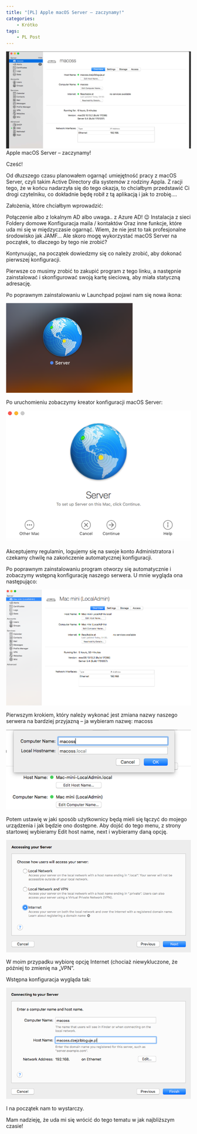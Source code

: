 ```yaml
---
title: "[PL] Apple macOS Server – zaczynamy!"
categories:
    - Krótko
tags:
    - PL Post
---
```

![[PL] Apple macOS Server – zaczynamy!](/assets/images/posts/apple-macos-server-zaczynamy/top.jpg)Apple macOS Server – zaczynamy!

Cześć!

Od dłuzszego czasu planowałem ogarnąć umiejętność pracy z macOS Server, czyli takim Active Directory dla systemów z rodziny Appla. Z racji tego, że w końcu nadarzyła się do tego okazja, to chciałbym przedstawić Ci drogi czytelniku, co dokładnie będę robił z tą aplikacją i jak to zrobię….

Założenia, które chciałbym wprowadzić:

Połączenie albo z lokalnym AD albo uwaga.. z Azure AD! 😉
Instalacja z sieci
Foldery domowe
Konfiguracja maila / kontaktów
Oraz inne funkcje, które uda mi się w międzyczasie ogarnąć.
Wiem, że nie jest to tak profesjonalne środowisko jak JAMF… Ale skoro mogę wykorzystać macOS Server na początek, to dlaczego by tego nie zrobić?

Kontynuując, na początek dowiedzmy się co należy zrobić, aby dokonać pierwszej konfiguracji.

Pierwsze co musimy zrobić to zakupić program z tego linku, a następnie zainstalować i skonfigurować swoją kartę sieciową, aby miała statyczną adresację.

Po poprawnym zainstalowaniu w Launchpad pojawi nam się nowa ikona:

![[PL] Apple macOS Server – zaczynamy!](/assets/images/posts/apple-macos-server-zaczynamy/01.png)

Po uruchomieniu zobaczymy kreator konfiguracji macOS Server:

![[PL] Apple macOS Server – zaczynamy!](/assets/images/posts/apple-macos-server-zaczynamy/02.png)

Akceptujemy regulamin, logujemy się na swoje konto Administratora i czekamy chwilę na zakończenie automatycznej konfiguracji.

Po poprawnym zainstalowaniu program otworzy się automatycznie i zobaczymy wstępną konfigurację naszego serwera. U mnie wygląda ona następująco:

![[PL] Apple macOS Server – zaczynamy!](/assets/images/posts/apple-macos-server-zaczynamy/03.png)

Pierwszym krokiem, który należy wykonać jest zmiana nazwy naszego serwera na bardziej przyjazną – ja wybieram nazwę: macoss

![[PL] Apple macOS Server – zaczynamy!](/assets/images/posts/apple-macos-server-zaczynamy/04.png)

Potem ustawię w jaki sposób użytkownicy będą mieli się łączyć do mojego urządzenia i jak będzie ono dostępne. Aby dojść do tego menu, z strony startowej wybieramy Edit host name, next i wybieramy daną opcję.

![[PL] Apple macOS Server – zaczynamy!](/assets/images/posts/apple-macos-server-zaczynamy/05.png)

W moim przypadku wybiorę opcję Internet (chociaż niewykluczone, że później to zmienię na „VPN”.

Wstępna konfiguracja wygląda tak:

![[PL] Apple macOS Server – zaczynamy!](/assets/images/posts/apple-macos-server-zaczynamy/06.png)

I na początek nam to wystarczy.

Mam nadzieję, że uda mi się wrócić do tego tematu w jak najbliższym czasie!

